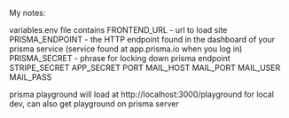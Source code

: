 My notes:

variables.env file contains
FRONTEND_URL - url to load site
PRISMA_ENDPOINT - the HTTP endpoint found in the dashboard of your prisma service
(service found at app.prisma.io when you log in)
PRISMA_SECRET - phrase for locking down prisma endpoint
STRIPE_SECRET
APP_SECRET
PORT
MAIL_HOST
MAIL_PORT
MAIL_USER
MAIL_PASS

prisma playground will load at http://localhost:3000/playground for local dev, can also get playground on prisma server
